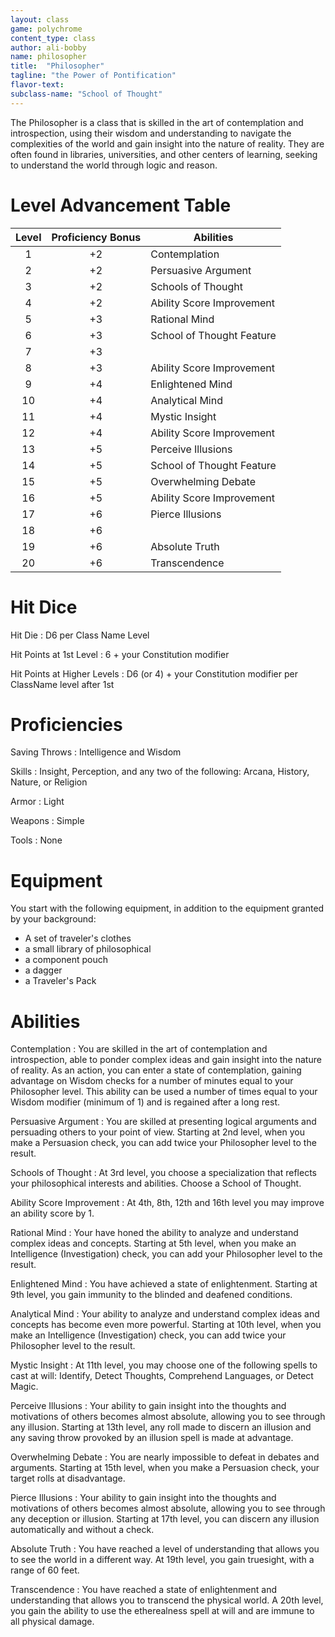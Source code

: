 ```yaml
---
layout: class
game: polychrome
content_type: class
author: ali-bobby
name: philosopher
title:  "Philosopher"
tagline: "the Power of Pontification"
flavor-text:
subclass-name: "School of Thought"
---
```


The Philosopher is a class that is skilled in the art of contemplation and introspection, using their wisdom and understanding to navigate the complexities of the world and gain insight into the nature of reality. They are often found in libraries, universities, and other centers of learning, seeking to understand the world through logic and reason.

# Level Advancement Table

|Level |Proficiency Bonus   |	Abilities                 |
|:-----:|:-----------------:|---------------------------|
|1      |	+2                | Contemplation             |
|2      |	+2                |	Persuasive Argument       |
|3      |	+2                |	Schools of Thought        |
|4      |	+2                |	Ability Score Improvement |
|5      |	+3                |	Rational Mind             |
|6      |	+3                |	School of Thought Feature |
|7      |	+3                |	                          |
|8      |	+3                | Ability Score Improvement |
|9      |	+4                |	Enlightened Mind          |
|10     |	+4                |	Analytical Mind           |
|11     |	+4                |	Mystic Insight            |
|12     |	+4                |	Ability Score Improvement |
|13     |	+5                |	Perceive Illusions        |
|14     |	+5                |	School of Thought Feature |
|15     |	+5                |	Overwhelming Debate       |
|16     |	+5                |	Ability Score Improvement |
|17     |	+6                |	Pierce Illusions          |
|18     |	+6                |	                          |
|19     |	+6                |	Absolute Truth            |
|20     |	+6                |	Transcendence             |

# Hit Dice
Hit Die
: D6 per Class Name Level

Hit Points at 1st Level
: 6 + your Constitution modifier

Hit Points at Higher Levels
: D6 (or 4) + your Constitution modifier per ClassName level after 1st

# Proficiencies

Saving Throws
: Intelligence and Wisdom

Skills
: Insight, Perception, and any two of the following: Arcana, History, Nature, or Religion

Armor
: Light

Weapons
: Simple

Tools
: None


# Equipment
You start with the following equipment, in addition to the equipment granted by your background:
- A set of traveler's clothes
- a small library of philosophical
- a component pouch
- a dagger
- a Traveler's Pack

# Abilities

Contemplation
: You are skilled in the art of contemplation and introspection, able to ponder complex ideas and gain insight into the nature of reality. As an action, you can enter a state of contemplation, gaining advantage on Wisdom checks for a number of minutes equal to your Philosopher level. This ability can be used a number of times equal to your Wisdom modifier (minimum of 1) and is regained after a long rest.

Persuasive Argument
: You are skilled at presenting logical arguments and persuading others to your point of view. Starting at 2nd level, when you make a Persuasion check, you can add twice your Philosopher level to the result.

Schools of Thought
: At 3rd level, you choose a specialization that reflects your philosophical interests and abilities. Choose a School of Thought.

Ability Score Improvement
: At 4th, 8th, 12th and 16th level you may improve an ability score by 1.

Rational Mind
: Your have honed the ability to analyze and understand complex ideas and concepts. Starting at 5th level, when you make an Intelligence (Investigation) check, you can add your Philosopher level to the result.

Enlightened Mind
: You have achieved a state of enlightenment. Starting at 9th level, you gain immunity to the blinded and deafened conditions.

Analytical Mind
: Your ability to analyze and understand complex ideas and concepts has become even more powerful. Starting at 10th level, when you make an Intelligence (Investigation) check, you can add twice your Philosopher level to the result.

Mystic Insight
: At 11th level, you may choose one of the following spells to cast at will: Identify, Detect Thoughts, Comprehend Languages, or Detect Magic.

Perceive Illusions
: Your ability to gain insight into the thoughts and motivations of others becomes almost absolute, allowing you to see through any illusion. Starting at 13th level, any roll made to discern an illusion and any saving throw provoked by an illusion spell is made at advantage.

Overwhelming Debate
: You are nearly impossible to defeat in debates and arguments. Starting at 15th level, when you make a Persuasion check, your target rolls at disadvantage.

Pierce Illusions
: Your ability to gain insight into the thoughts and motivations of others becomes almost absolute, allowing you to see through any deception or illusion. Starting at 17th level, you can discern any illusion automatically and without a check.

Absolute Truth
: You have reached a level of understanding that allows you to see the world in a different way. At 19th level, you gain truesight, with a range of 60 feet.

Transcendence
: You have reached a state of enlightenment and understanding that allows you to transcend the physical world. A 20th level, you gain the ability to use the etherealness spell at will and are immune to all physical damage.

